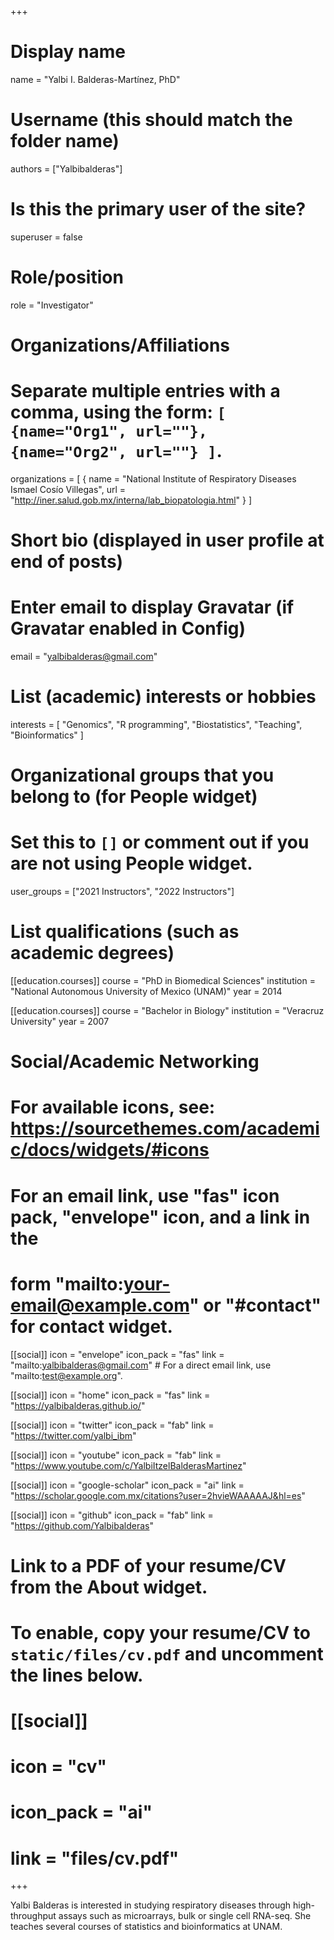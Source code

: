 +++
# Display name
name = "Yalbi I. Balderas-Martínez, PhD"

# Username (this should match the folder name)
authors = ["Yalbibalderas"]

# Is this the primary user of the site?
superuser = false

# Role/position
role = "Investigator"

# Organizations/Affiliations
#   Separate multiple entries with a comma, using the form: `[ {name="Org1", url=""}, {name="Org2", url=""} ]`.
organizations = [ { name = "National Institute of Respiratory Diseases Ismael Cosío Villegas", url = "http://iner.salud.gob.mx/interna/lab_biopatologia.html" } ]

# Short bio (displayed in user profile at end of posts)


# Enter email to display Gravatar (if Gravatar enabled in Config)
email = "yalbibalderas@gmail.com"

# List (academic) interests or hobbies
interests = [
  "Genomics",
  "R programming",
  "Biostatistics",
  "Teaching",
  "Bioinformatics"
]

# Organizational groups that you belong to (for People widget)
#   Set this to `[]` or comment out if you are not using People widget.
user_groups = ["2021 Instructors", "2022 Instructors"]

# List qualifications (such as academic degrees)
[[education.courses]]
  course = "PhD in Biomedical Sciences"
  institution = "National Autonomous University of Mexico (UNAM)"
  year = 2014

[[education.courses]]
  course = "Bachelor in Biology"
  institution = "Veracruz University"
  year = 2007

# Social/Academic Networking
# For available icons, see: https://sourcethemes.com/academic/docs/widgets/#icons
#   For an email link, use "fas" icon pack, "envelope" icon, and a link in the
#   form "mailto:your-email@example.com" or "#contact" for contact widget.

[[social]]
  icon = "envelope"
  icon_pack = "fas"
  link = "mailto:yalbibalderas@gmail.com"  # For a direct email link, use "mailto:test@example.org".

[[social]]
  icon = "home"
  icon_pack = "fas"
  link = "https://yalbibalderas.github.io/"
  
[[social]]
  icon = "twitter"
  icon_pack = "fab"
  link = "https://twitter.com/yalbi_ibm"
  
[[social]]
  icon = "youtube"
  icon_pack = "fab"
  link = "https://www.youtube.com/c/YalbiItzelBalderasMartinez"

[[social]]
  icon = "google-scholar"
  icon_pack = "ai"
  link = "https://scholar.google.com.mx/citations?user=2hvieWAAAAAJ&hl=es"

[[social]]
  icon = "github"
  icon_pack = "fab"
  link = "https://github.com/Yalbibalderas"

# Link to a PDF of your resume/CV from the About widget.
# To enable, copy your resume/CV to `static/files/cv.pdf` and uncomment the lines below.
# [[social]]
#   icon = "cv"
#   icon_pack = "ai"
#   link = "files/cv.pdf"

+++

Yalbi Balderas is interested in studying respiratory diseases through  high-throughput assays such as microarrays, bulk or single cell RNA-seq. She teaches several courses of statistics and bioinformatics at UNAM.  
